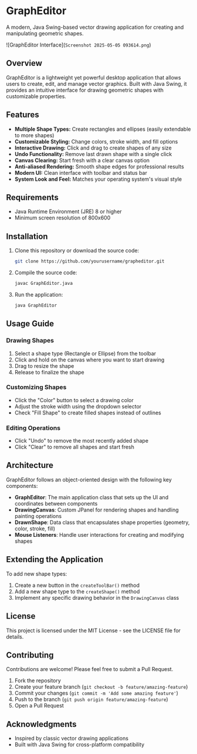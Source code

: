 # GraphEditor

A modern, Java Swing-based vector drawing application for creating and manipulating geometric shapes.

![GraphEditor Interface](`Screenshot 2025-05-05 093614.png`)

## Overview

GraphEditor is a lightweight yet powerful desktop application that allows users to create, edit, and manage vector graphics. Built with Java Swing, it provides an intuitive interface for drawing geometric shapes with customizable properties.

## Features

- **Multiple Shape Types:** Create rectangles and ellipses (easily extendable to more shapes)
- **Customizable Styling:** Change colors, stroke width, and fill options
- **Interactive Drawing:** Click and drag to create shapes of any size
- **Undo Functionality:** Remove last drawn shape with a single click
- **Canvas Clearing:** Start fresh with a clear canvas option
- **Anti-aliased Rendering:** Smooth shape edges for professional results
- **Modern UI:** Clean interface with toolbar and status bar
- **System Look and Feel:** Matches your operating system's visual style

## Requirements

- Java Runtime Environment (JRE) 8 or higher
- Minimum screen resolution of 800x600

## Installation

1. Clone this repository or download the source code:
   ```bash
   git clone https://github.com/yourusername/grapheditor.git
   ```

2. Compile the source code:
   ```bash
   javac GraphEditor.java
   ```

3. Run the application:
   ```bash
   java GraphEditor
   ```

## Usage Guide

### Drawing Shapes

1. Select a shape type (Rectangle or Ellipse) from the toolbar
2. Click and hold on the canvas where you want to start drawing
3. Drag to resize the shape
4. Release to finalize the shape

### Customizing Shapes

- Click the "Color" button to select a drawing color
- Adjust the stroke width using the dropdown selector
- Check "Fill Shape" to create filled shapes instead of outlines

### Editing Operations

- Click "Undo" to remove the most recently added shape
- Click "Clear" to remove all shapes and start fresh

## Architecture

GraphEditor follows an object-oriented design with the following key components:

- **GraphEditor**: The main application class that sets up the UI and coordinates between components
- **DrawingCanvas**: Custom JPanel for rendering shapes and handling painting operations
- **DrawnShape**: Data class that encapsulates shape properties (geometry, color, stroke, fill)
- **Mouse Listeners**: Handle user interactions for creating and modifying shapes

## Extending the Application

To add new shape types:
1. Create a new button in the `createToolBar()` method
2. Add a new shape type to the `createShape()` method
3. Implement any specific drawing behavior in the `DrawingCanvas` class

## License

This project is licensed under the MIT License - see the LICENSE file for details.

## Contributing

Contributions are welcome! Please feel free to submit a Pull Request.

1. Fork the repository
2. Create your feature branch (`git checkout -b feature/amazing-feature`)
3. Commit your changes (`git commit -m 'Add some amazing feature'`)
4. Push to the branch (`git push origin feature/amazing-feature`)
5. Open a Pull Request

## Acknowledgments

- Inspired by classic vector drawing applications
- Built with Java Swing for cross-platform compatibility
